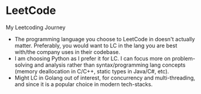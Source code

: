 # LeetCode

My Leetcoding Journey

- The programming language you choose to LeetCode in doesn't actually matter. Preferably, you would want to LC in the lang you are best with/the company uses in their codebase.
- I am choosing Python as I prefer it for LC. I can focus more on problem-solving and analysis rather than syntax/programming lang concepts (memory deallocation in C/C++, static types in Java/C#, etc).
- Might LC in Golang out of interest, for concurrency and multi-threading, and since it is a popular choice in modern tech-stacks.
